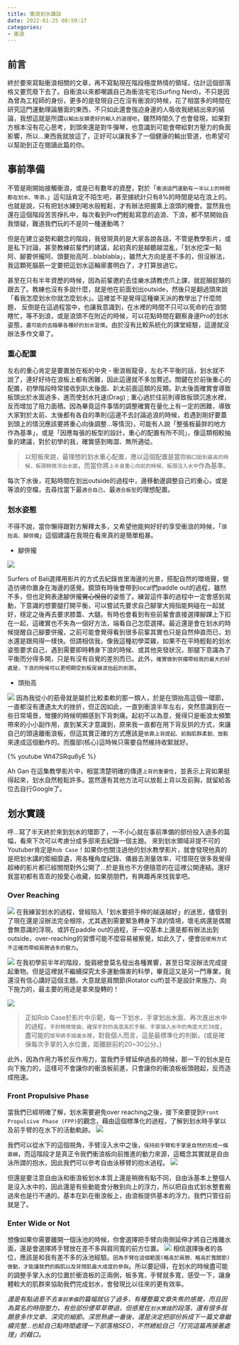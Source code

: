 ```yaml
---
title: 衝浪划水雜談
date: 2022-01-25 00:59:17
categories:
- 衝浪
---
```


## 前言
終於要來寫點衝浪相關的文章，再不寫點現在階段極度熱情的領域，估計這個部落格又要荒廢下去了。自衝浪以來都嘲諷自己為衝浪宅宅(Surfing Nerd)，不只是因為曾為工程師的身份，更多的是發現自己在沒有衝浪的時候，花了相當多的時間在研究這門運動理論層面的東西，不只如此還會強迫身邊的人吸收我總結出來的結論，我想這就是所謂`以輸出反饋更好的輸入的道理吧`，雖然時間久了也會發現，如果對方根本沒有花心思考，到頭來還是對牛彈琴，也意識到可能會帶給對方壓力的負面影響，所以...東西我就放這了，正好可以讓我多了一個健康的輸出管道，也希望可以幫助到正在閱讀此篇的你。
<!-- more -->

## 事前準備
不管是剛開始接觸衝浪，或是已有數年的資歷，對於「`衝浪這門運動有一半以上的時間都在划水、等浪。`」這句話肯定不陌生吧，甚至據統計只有8%的時間是站在浪上的。也就是說，只有把划水練到喝水般輕鬆，才有辦法把握乘上浪頭的機會。當然我也還在這個階段苦苦掙扎中，每次看到Pro們輕鬆寫意的追浪、下浪，都不禁開始自我懷疑，難道我們玩的不是同一種運動嗎？

但是在建立姿勢和觀念的階段，我發現真的是大家各說各話，不管是教學影片，或是私下討論，甚至教練前輩們的建議，起初真的是越聽越混亂，「划水挖深一點阿、腳要併攏阿、頭要抬高阿...blablabla」，雖然大方向是差不多的，但沒辦法，我這顆死腦筋一定要把這划水這輪廓畫明白了，才打算放過它。

甚至在只有半年資歷的時候，因為前輩邀約去佳樂水請教虎爪上課，就屁顛屁顛的跟去了。教練也沒有多說什麼，就是他在前面划出outside，然後只是翻過頭來說「看我怎麼划水你就怎麼划水」。這裡並不是覺得這種樂天派的教學出了什麼問題，
反倒是在這過程當中，也讓我意識到，在水裡的時間不只可以死命的在浪間瞎忙，等不到浪，或是浪頭不在附近的時候，可以花點時間在觀察身邊Pro的划水姿態，`盡可能的去臨摹各種好的划水習慣`。由於沒有比較系統化的課堂經驗，這邊就沒辦法多作文章了。

### 重心配置
左右的重心肯定是要置放在板的中央 - 衝浪板龍骨，左右不平衡的話，划水就不說了，連好好待在浪板上都有困難，因此這邊就不多加贅述。關鍵在於前後重心的配置，初學階段時常接收到趴太後面、趴太前面這類的反饋。趴太後面確實會導致板頭出於水面過多，進而使划水托速(Drag) ; 重心過於往前則導致板頭沉進水裡，反而增加了阻力面積。因為畢竟這件事情的調整確實在量化上有一定的困難，導致大家對於太前、太後都有各自的準則(這邊不去討論追浪的時候，若遇到剛好要蓋到頭上的情況應該要將重心向後調整...等情況)，可能有人說「整張板最胖的地方作為基準」，或是「因應每張的板型的設計，重心的配置有所不同」，像這類相較抽象的建議，對於初學的我，確實感到晦澀、無所適從。

>以短板來說，最理想的划水重心配置，應以這個配置是當你`胸口挺到最高的時候，板頭稍微浮出水面`，而當你將`上半身重心向前的時候，板頭沒入水中`作為基準。

每次下水後，花點時間在划出outside的過程中，邊移動邊調整自己的重心，或是等浪的空檔，去尋找當下最`適合自己`、最`適合板型`的理想配置。

### 划水姿態
不得不說，當你懶得跟對方解釋太多，又希望他能夠好好的享受衝浪的時候，「`頭抬高、腳併攏`」這個建議在我現在看來真的是簡單粗暴。
- 腳併攏

![](/images/paddle-legs.png)

Surfers of Bali選擇用影片的方式去紀錄峇里海邊的光景，搭配自然的環境聲，營造彷彿你置身在海邊的感覺。鏡頭有時後會帶到local們paddle out的過程，雖然不多，但也足夠表達腳併攏~~賞心悅目~~的姿態了。練習這件事的過程中一定會感到晃動，下意識的想要腿打開平衡，可以嘗試先要求自己腳掌大拇指能夠碰在一起就好，穩定之後再去要求膝蓋、大腿。有時也會看到有些前輩會直接選擇腳踝上下扣在一起，這確實也不失為一個好方法，端看自己怎麼選擇。最近還是會在划水的時候提醒自己腳要併攏，之前可能會覺得看到很多前輩其實也只是自然伸直而已，划水還是跟飛得一樣快。但請相信我，像我這種初學菜雞，如果不在平時輕鬆的划水姿態要求自己，遇到需要即時轉身下浪的時候、或其他突發狀況，那腿下意識為了平衡而分得多開，只是有沒有自覺的差別而已。此外，`確實做到併攏帶給我的最大的好處是，下浪的時候可以更明顯受到板尾被浪抬起的剎那`。
- 頭抬高

![](/images/upper-back.png)
因為我從小的筋骨就是屬於比較柔軟的那一類人，於是在頭抬高這個一環節，一直都沒有遭遇太大的挫折，但正因如此，一直到衝浪半年左右，突然意識到在一些日常場景，彎腰的時候明顯感到下背刺痛。起初不以為意，覺得只是衝浪太頻繁帶來的小小副作用，直到某天才意識到，原來我一直都在用下背反拱的方式，來讓自己的頭遠離衝浪板，但這其實正確的方式應該是`依靠上背提起、前胸肌群柔韌、放鬆`來達成這個動作的。而腹部(核心)這時候只需要自然維持收緊就好。

{% youtube Wt47SRqu6yE %}

Ah Gan 在這集教學影片中，相當清楚明確的傳達`上背的重要性`，並表示上背如果挺得起來，划水自然輕鬆許多。當然還有其他方法可以放鬆上背以及前胸，就留給各位去自行Google了。

## 划水實踐
呼...寫了半天終於來到划水的環節了，一不小心就在事前準備的部份投入過多的篇幅，看來下次可以考慮分成多部來去紀錄一個主題。
來到划水領域非提不可的Youtuber肯定是`Rob Case`！如果你也關注過他的划水教學影片，就會發現他真的是把划水講的鉅細靡遺，用各種角度紀錄、儀器去測量效率，可惜現在很多我覺得超棒的影片都已經關閉對外公開了...於是我也不方便隨意的在這裡公開連結。還好我當初都有乖乖的按愛心收藏，如果朋朋們，有興趣再來找我拿吧。

### Over Reaching

![](/images/thirty-degrees.png)
在我練習划水的過程，曾經陷入「划水要把手伸的越遠越好」的迷思，儘管到了現在還是沒辦法完全根除，尤其遇到需要緊急轉身下浪的情境，壞毛病還是偶爾會無意識的浮現。或許在paddle out的過程，牙一咬基本上還是都有辦法出到outside，over-reaching的習慣可能不麼容易被察覺，如此久了，便會`因使用方式不正確而帶給肩膀過多的壓力`。

![](/images/rotator-cuff.png)
在我初學前半年的階段，旋肩總會莫名發出各種異響，甚至日常沒辦法完成提起重物。但是這裡就不繼續探究太多運動傷害的科學，畢竟這又是另一門專業，我還沒有信心講好這個主題。大意就是肩關節(Rotator cuff)並不是設計來施力、向下施力的，最主要的用途是拿來旋轉的！


![](/images/enter-sooner.png)
> 正如Rob Case於影片中示範，每一下划水，手掌划出水面、再次進出水中的過程，`手肘稍微彎曲，確保手肘的高度高於手腕，手掌插入水中的角度大於30度`，盡可能的`提早將手插進水裡`，對我個人而言，這是最標準化的判斷。(或是確保每次手掌的入水位置，距離臉前約20~30公分。)

此外，因為作用力等於反作用力，當我們手臂延伸過長的時候，那一下的划水是在向下施力的，這樣可不會讓你的衝浪板前進，只會讓你的衝浪板板頭翹起，反而造成拖速。



### Front Propulsive Phase

當我們已經明確了解，划水需要避免over reaching之後，接下來要提到`Front Propulsive Phase (FPP)`的觀念，藉由這個標準化的過程，了解到划水時手掌以及前手臂的在水下的活動軌跡。
![](/images/fpp.png)

我們可以從水下的這個視角，手臂沒入水中之後，`保持前手臂和手掌是自然的形成一條直線`，而這階段才是真正令我們衝浪板向前推進的動力來源，這概念其實就是自由泳所謂的抱水，因此我們可以參考自由泳移臂的抱水過程。
![](/images/catch.png)

但還是要注意自由泳和衝浪板划水本質上還是稍微有點不同，自由泳基本上整個人是沒入水中的，因此還是有些動能會分散到向上的浮力，所以把自由式划水整套搬過來也是行不通的。基本在趴在衝浪板上，由浪板提供基本的浮力，我們只管往前就是了。

### Enter Wide or Not
想像如果你需要離開一個泳池的時候，你會選擇把手臂向兩側延伸才將自己推離水面，還是會選擇將手臂放在差不多與肩同寬的前方位置。
![](/images/wide-or-not.png)
相信選擇後者的各位，應該是和我有差不多的泳池經驗。`因為手臂在這個範圍(略高於肩膀、略高於寬關節)做動，才能讓我們的胸肌以及背闊肌最大成度的參與`。所以要記得，在划水的時候盡可能的調整手掌入水的位置於衝浪板的正兩側，板多寬，手臂就多寬，感受一下，讓身體較大的肌群來協助我們完成划水，會發現比以往來的更有效率。


_還是有點過意不去`事前準備`的篇幅就佔了過多，有種整篇文章失焦的感覺，而且因為莫名的時限壓力，有些部份便草草帶過，但感覺在`划水實踐`的段落，還有很多我願意多作文章、深究的細節。深思熟慮一番後，還是決定把部份拆成下一篇文章繼續完整...也給自己點時間處理一下部落格SEO，不然總給自己「打完這篇再接著處理」的藉口。_
